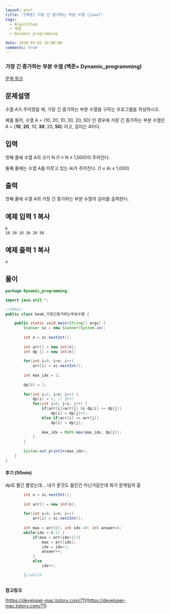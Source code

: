 ```yaml
---
layout: post
title: "[백준] 가장 긴 증가하는 부분 수열 (java)"
tags:
  - Algorithum
  - 백준
  - Dynamic_programming

date: 2020-03-02 16:00:00
comments: true
---
```




###   가장 긴 증가하는 부분 수열 (백준> Dynamic_programming)

[문제 링크](https://www.acmicpc.net/problem/11053 )

## 문제설명

수열 A가 주어졌을 때, 가장 긴 증가하는 부분 수열을 구하는 프로그램을 작성하시오.

예를 들어, 수열 A = {10, 20, 10, 30, 20, 50} 인 경우에 가장 긴 증가하는 부분 수열은 A = {**10**, **20**, 10, **30**, 20, **50**} 이고, 길이는 4이다.

## 입력

첫째 줄에 수열 A의 크기 N (1 ≤ N ≤ 1,000)이 주어진다.

둘째 줄에는 수열 A를 이루고 있는 Ai가 주어진다. (1 ≤ Ai ≤ 1,000)

## 출력

첫째 줄에 수열 A의 가장 긴 증가하는 부분 수열의 길이를 출력한다.

## 예제 입력 1 복사

```
6
10 20 10 30 20 50
```

## 예제 출력 1 복사

```
4
```

## 풀이

```java
package Dynamic_programming;

import java.util.*;

//50min
public class beak_가장긴증가하는부분수열 {

	public static void main(String[] args) {
		Scanner sc = new Scanner(System.in);
		
		int n = sc.nextInt();
		
		int arr[] = new int[n];
		int dp [] = new int[n];
		
		for(int i=0; i<n; i++)
			arr[i] = sc.nextInt();
		
		int max_idx = 1;
		
		dp[0] = 1;
		
		for(int i=1; i<n; i++) {
			dp[i] = 1; // 필수!
			for(int j=0; j<i; j++) {
				if(arr[i]>arr[j] && dp[i] <= dp[j])
					dp[i] = dp[j]+1;
				else if(arr[i] == arr[j])
					dp[i] = dp[j];
				
				max_idx = Math.max(max_idx, dp[i]);
			}
		}
		
		System.out.println(max_idx);
	}
}
```

#### 후기 (50min)

dp로 풀긴 풀었는데... 내가 푼것도 틀린건 아닌거같은데 뭐가 문제일까 흠

```java
 		int n = sc.nextInt();
		
		int arr[] = new int[n];
		
		for(int i=0; i<n; i++)
			arr[i] = sc.nextInt();
		
		int max = arr[0]; int idx =0; int answer=0;
		while(idx < n-1) {
			if(max < arr[idx+1]){
				max = arr[idx];
				idx = idx+1;
				answer++;
			}
			else
				idx++;

		}//while
 
```



**참고링크**

[https://developer-mac.tistory.com/71](https://developer-mac.tistory.com/71)